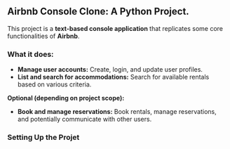 ## Airbnb Console Clone: A Python Project.

This project is a **text-based console application** that replicates some core functionalities of **Airbnb**.

### What it does:

* **Manage user accounts:** Create, login, and update user profiles.
* **List and search for accommodations:** Search for available rentals based on various criteria.

**Optional (depending on project scope):**

* **Book and manage reservations:** Book rentals, manage reservations, and potentially communicate with other users.

### Setting Up the Projet
